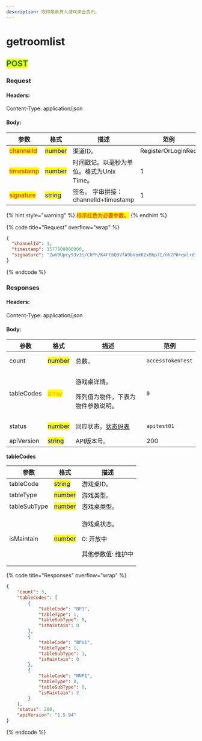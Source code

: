 ```yaml
---
description: 取得最新真人游戏桌台资讯。
---
```


# getroomlist

## <mark style="color:green;">POST</mark>

### **Request**

#### Headers:

Content-Type: application/json

#### Body:

<table><thead><tr><th>参数</th><th>格式</th><th>描述</th><th data-hidden>范例</th></tr></thead><tbody><tr><td><mark style="color:red;">channelId</mark></td><td><mark style="color:blue;">number</mark></td><td>渠道ID。</td><td>RegisterOrLoginReq</td></tr><tr><td><mark style="color:red;">timestamp</mark></td><td><mark style="color:blue;">number</mark></td><td>时间戳记。以毫秒为单位。格式为Unix Time。</td><td>1</td></tr><tr><td><mark style="color:red;">signature</mark></td><td><mark style="color:blue;">string</mark></td><td>签名。 字串拼接：channelId+timestamp</td><td>1</td></tr></tbody></table>

{% hint style="warning" %}
<mark style="color:red;">标示红色为必要参数。</mark>
{% endhint %}

{% code title="Request" overflow="wrap" %}
```json
{
  "channelId": 1,
  "timestamp": 1577808000000,
  "signature": "ZwV0Upcy93v3S/ChPh/K4FtbQ3VfA9bVomRZxBhp7I/nh2P0+qwl+dfax4QZrLwT3TuFIJGv1+nWBb+oTN5bdg=="
}
```
{% endcode %}

### **Responses**

#### Headers:

Content-Type: application/json

#### Body:

<table><thead><tr><th>参数</th><th>格式</th><th>描述</th><th data-hidden>范例</th></tr></thead><tbody><tr><td>count</td><td><mark style="color:blue;">number</mark></td><td>总数。</td><td><pre><code>accessTokenTest
</code></pre></td></tr><tr><td>tableCodes</td><td><mark style="color:orange;">array</mark></td><td><p>游戏桌详情。</p><p>阵列值为物件，下表为物件参数说明。</p></td><td><pre><code>0
</code></pre></td></tr><tr><td>status</td><td><mark style="color:blue;">number</mark></td><td>回应状态。<a href="../../ebet-zhuang-tai-ma.md#ebet-xiang-ying-de-zhuang-tai-dai-ma">状态码表</a></td><td><pre><code>apitest01
</code></pre></td></tr><tr><td>apiVersion</td><td><mark style="color:blue;">string</mark></td><td>API版本号。</td><td>200</td></tr></tbody></table>

**tableCodes**

| 参数           | 格式                                      | 描述                                           |
| ------------ | --------------------------------------- | -------------------------------------------- |
| tableCode    | <mark style="color:blue;">string</mark> | 游戏桌ID。                                       |
| tableType    | <mark style="color:blue;">number</mark> | 游戏类型。                                        |
| tableSubType | <mark style="color:blue;">number</mark> | 游戏桌类型。                                       |
| isMaintain   | <mark style="color:blue;">number</mark> | <p>游戏桌状态。</p><p>0: 开放中 </p><p>其他参数值: 维护中</p> |

{% code title="Responses" overflow="wrap" %}
```json
{
    "count": 3,
    "tableCodes": [
        {
            "tableCode": "BP1",
            "tableType": 1,
            "tableSubType": 0,
            "isMaintain": 0
        },
        {
            "tableCode": "BPV1",
            "tableType": 1,
            "tableSubType": 1,
            "isMaintain": 0
        },
        {
            "tableCode": "NNP1",
            "tableType": 8,
            "tableSubType": 0,
            "isMaintain": 2
        }
    ],
    "status": 200,
    "apiVersion": "1.5.94"
}
```
{% endcode %}
